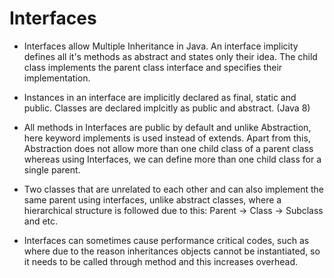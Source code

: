 # Interfaces

- Interfaces allow Multiple Inheritance in Java. An interface implicity defines all it's methods as abstract and states only their idea. The child class implements the parent class interface and specifies their implementation.

- Instances in an interface are implicitly declared as final, static and public. Classes are declared implcitly as public and abstract. (Java 8)

- All methods in Interfaces are public by default and unlike Abstraction, here keyword implements is used instead of extends. Apart from this, Abstraction does not allow more than one child class of a parent class whereas using Interfaces, we can define more than one child class for a single parent. 

- Two classes that are unrelated to each other and can also implement the same parent using interfaces, unlike abstract classes, where a hierarchical structure is followed due to this: Parent -> Class -> Subclass and etc.

- Interfaces can sometimes cause performance critical codes, such as where due to the reason inheritances objects cannot be instantiated, so it needs to be called through method and this increases overhead.
